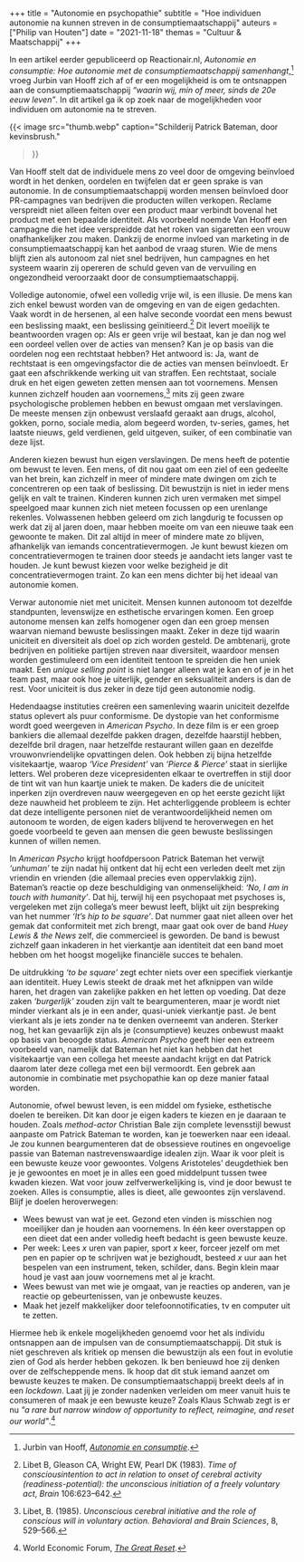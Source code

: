 +++
title    = "Autonomie en psychopathie"
subtitle = "Hoe individuen autonomie na kunnen streven in de consumptiemaatschappij"
auteurs  = ["Philip van Houten"]
date     = "2021-11-18"
themas   = "Cultuur & Maatschappij"
+++


In een artikel eerder gepubliceerd op Reactionair.nl, _Autonomie en consumptie: Hoe autonomie met de consumptiemaatschappij samenhangt_,[^1] vroeg Jurbin van Hooff zich af of er een mogelijkheid is om te ontsnappen aan de consumptiemaatschappij _“waarin wij, min of meer, sinds de 20e eeuw leven”_. In dit artikel ga ik op zoek naar de mogelijkheden voor individuen om autonomie na te streven.

{{< image
	src="thumb.webp"
	caption="Schilderij Patrick Bateman, door kevinsbrush."
>}}

Van Hooff stelt dat de individuele mens zo veel door de omgeving beïnvloed wordt in het denken, oordelen en twijfelen dat er geen sprake is van autonomie. In de consumptiemaatschappij worden mensen beïnvloed door PR-campagnes van bedrijven die producten willen verkopen. Reclame verspreidt niet alleen feiten over een product maar verbindt bovenal het product met een bepaalde identiteit. Als voorbeeld noemde Van Hooff een campagne die het idee verspreidde dat het roken van sigaretten een vrouw onafhankelijker zou maken. Dankzij de enorme invloed van marketing in de consumptiemaatschappij kan het aanbod de vraag sturen. Wie de mens blijft zien als autonoom zal niet snel bedrijven, hun campagnes en het systeem waarin zij opereren de schuld geven van de vervuiling en ongezondheid veroorzaakt door de consumptiemaatschappij.  

Volledige autonomie, ofwel een volledig vrije wil, is een illusie. De mens kan zich enkel bewust worden van de omgeving en van de eigen gedachten. Vaak wordt in de hersenen, al een halve seconde voordat een mens bewust een beslissing maakt, een beslissing geïnitieerd.[^2] Dit levert moeilijk te beantwoorden vragen op: Als er geen vrije wil bestaat, kan je dan nog wel een oordeel vellen over de acties van mensen? Kan je op basis van die oordelen nog een rechtstaat hebben? Het antwoord is: Ja, want de rechtstaat is een omgevingsfactor die de acties van mensen beïnvloedt. Er gaat een afschrikkende werking uit van straffen. Een rechtstaat, sociale druk en het eigen geweten zetten mensen aan tot voornemens. Mensen kunnen zichzelf houden aan voornemens,[^3] mits zij geen zware psychologische problemen hebben en bewust omgaan met verslavingen. De meeste mensen zijn onbewust verslaafd geraakt aan drugs, alcohol, gokken, porno, sociale media, alom begeerd worden, tv-series, games, het laatste nieuws, geld verdienen, geld uitgeven, suiker, of een combinatie van deze lijst.

Anderen kiezen bewust hun eigen verslavingen. De mens heeft de potentie om bewust te leven. Een mens, of dit nou gaat om een ziel of een gedeelte van het brein, kan zichzelf in meer of mindere mate dwingen om zich te concentreren op een taak of beslissing. Dit bewustzijn is niet in ieder mens gelijk en valt te trainen. Kinderen kunnen zich uren vermaken met simpel speelgoed maar kunnen zich niet meteen focussen op een urenlange rekenles. Volwassenen hebben geleerd om zich langdurig te focussen op werk dat zij al jaren doen, maar hebben moeite om van een nieuwe taak een gewoonte te maken. Dit zal altijd in meer of mindere mate zo blijven, afhankelijk van iemands concentratievermogen. Je kunt bewust kiezen om concentratievermogen te trainen door steeds je aandacht iets langer vast te houden. Je kunt bewust kiezen voor welke bezigheid je dit concentratievermogen traint. Zo kan een mens dichter bij het ideaal van autonomie komen.

Verwar autonomie niet met uniciteit. Mensen kunnen autonoom tot dezelfde standpunten, levenswijze en esthetische ervaringen komen. Een groep autonome mensen kan zelfs homogener ogen dan een groep mensen waarvan niemand bewuste beslissingen maakt. Zeker in deze tijd waarin uniciteit en diversiteit als doel op zich worden gesteld. De ambtenarij, grote bedrijven en politieke partijen streven naar diversiteit, waardoor mensen worden gestimuleerd om een identiteit tentoon te spreiden die hen uniek maakt. Een _unique selling point_ is niet langer alleen wat je kan en of je in het team past, maar ook hoe je uiterlijk, gender en seksualiteit anders is dan de rest. Voor uniciteit is dus zeker in deze tijd geen autonomie nodig.

Hedendaagse instituties creëren een samenleving waarin uniciteit dezelfde status oplevert als puur conformisme. De dystopie van het conformisme wordt goed weergeven in _American Psycho_. In deze film is er een groep bankiers die allemaal dezelfde pakken dragen, dezelfde haarstijl hebben, dezelfde bril dragen, naar hetzelfde restaurant willen gaan en dezelfde vrouwonvriendelijke opvattingen delen. Ook hebben zij bijna hetzelfde visitekaartje, waarop _‘Vice President’_ van _‘Pierce & Pierce’_ staat in sierlijke letters. Wel proberen deze vicepresidenten elkaar te overtreffen in stijl door de tint wit van hun kaartje uniek te maken. De kaders die de uniciteit inperken zijn overdreven nauw weergegeven en op het eerste gezicht lijkt deze nauwheid het probleem te zijn. Het achterliggende probleem is echter dat deze intelligente personen niet de verantwoordelijkheid nemen om autonoom te worden, de eigen kaders blijvend te heroverwegen en het goede voorbeeld te geven aan mensen die geen bewuste beslissingen kunnen of willen nemen. 

In _American Psycho_ krijgt hoofdpersoon Patrick Bateman het verwijt _‘unhuman’_ te zijn nadat hij ontkent dat hij echt een verleden deelt met zijn vriendin en vrienden (die allemaal precies even oppervlakkig zijn). Bateman’s reactie op deze beschuldiging van onmenselijkheid: _‘No, I am in touch with humanity’_. Dat hij, terwijl hij een psychopaat met psychoses is, vergeleken met zijn collega’s meer bewust leeft, blijkt uit zijn bespreking van het nummer _‘It’s hip to be square’_. Dat nummer gaat niet alleen over het gemak dat conformiteit met zich brengt, maar gaat ook over de band _Huey Lewis & the News_ zelf, die commercieel is geworden. De band is bewust zichzelf gaan inkaderen in het vierkantje aan identiteit dat een band moet hebben om het hoogst mogelijke financiële succes te behalen.

De uitdrukking _‘to be square’_ zegt echter niets over een specifiek vierkantje aan identiteit. Huey Lewis steekt de draak met het afknippen van wilde haren, het dragen van zakelijke pakken en het letten op voeding. Dat deze zaken _‘burgerlijk’_ zouden zijn valt te beargumenteren, maar je wordt niet minder vierkant als je in een ander, quasi-uniek vierkantje past. Je bent vierkant als je iets zonder na te denken overneemt van anderen. Sterker nog, het kan gevaarlijk zijn als je (consumptieve) keuzes onbewust maakt op basis van beoogde status. _American Psycho_ geeft hier een extreem voorbeeld van, namelijk dat Bateman het niet kan hebben dat het visitekaartje van een collega het meeste aandacht krijgt en dat Patrick daarom later deze collega met een bijl vermoordt. Een gebrek aan autonomie in combinatie met psychopathie kan op deze manier fataal worden.

Autonomie, ofwel bewust leven, is een middel om fysieke, esthetische doelen te bereiken. Dit kan door je eigen kaders te kiezen en je daaraan te houden. Zoals _method-actor_ Christian Bale zijn complete levensstijl bewust aanpaste om Patrick Bateman te worden, kan je toewerken naar een ideaal. Je zou kunnen beargumenteren dat de obsessieve routines en ongevoelige passie van Bateman nastrevenswaardige idealen zijn. Waar ik voor pleit is een bewuste keuze voor gewoontes. Volgens Aristoteles’ deugdethiek ben je je gewoontes en moet je in alles een goed middelpunt tussen twee kwaden kiezen. Wat voor jouw zelfverwerkelijking is, vind je door bewust te zoeken. Alles is consumptie, alles is dieet, alle gewoontes zijn verslavend. Blijf je doelen heroverwegen:

* Wees bewust van wat je eet. Gezond eten vinden is misschien nog moeilijker dan je houden aan voornemens. In één keer overstappen op een dieet dat een ander volledig heeft bedacht is geen bewuste keuze.
* Per week: Lees _x_ uren van papier, sport _x_ keer, forceer jezelf om met pen en papier op te schrijven wat je bezighoudt, besteed _x_ uur aan het bespelen van een instrument, teken, schilder, dans. Begin klein maar houd je vast aan jouw voornemens met al je kracht.
* Wees bewust van met wie je omgaat, van je reacties op anderen, van je reactie op gebeurtenissen, van je onbewuste keuzes.
* Maak het jezelf makkelijker door telefoonnotificaties, tv en computer uit te zetten.

Hiermee heb ik enkele mogelijkheden genoemd voor het als individu ontsnappen aan de impulsen van de consumptiemaatschappij. Dit stuk is niet geschreven als kritiek op mensen die bewustzijn als een fout in evolutie zien of God als herder hebben gekozen. Ik ben benieuwd hoe zij denken over de zelfscheppende mens. Ik hoop dat dit stuk iemand aanzet om bewuste keuzes te maken. De consumptiemaatschappij breekt deels af in een _lockdown_. Laat jij je zonder nadenken verleiden om meer vanuit huis te consumeren of maak je een bewuste keuze? Zoals Klaus Schwab zegt is er nu _"a rare but narrow window of opportunity to reflect, reimagine, and reset our world"_.[^4]

[^1]: Jurbin van Hooff, _[Autonomie en consumptie](https://reactionair.nl/artikelen/autonomie-en-consumptie/)_.
[^2]: Libet B, Gleason CA, Wright EW, Pearl DK (1983). _Time of consciousintention to act in relation to onset of cerebral activity (readiness-potential): the unconscious initiation of a freely voluntary act_, _Brain_ 106:623–642.
[^3]: Libet, B. (1985). _Unconscious cerebral initiative and the role of conscious will in voluntary action. Behavioral and Brain Sciences_, 8, 529–566.
[^4]: World Economic Forum, _[The Great Reset](https://www.weforum.org/focus/the-great-reset)_.
